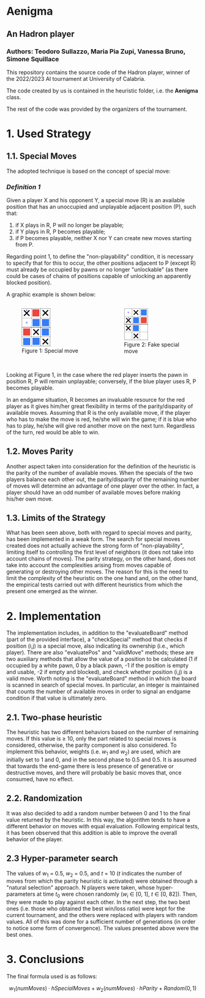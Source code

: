 # Aenigma
## An Hadron player
### Authors: Teodoro Sullazzo, Maria Pia Zupi, Vanessa Bruno, Simone Squillace

This repository contains the source code of the Hadron player, winner of the 2022/2023 AI tournament at University of Calabria.

The code created by us is contained in the heuristic folder, i.e. the **Aenigma** class.

The rest of the code was provided by the organizers of the tournament.


# 1. Used Strategy

## 1.1. Special Moves

The adopted technique is based on the concept of special move:

### _Definition 1_

Given a player X and his opponent Y, a special move (R) is an available position that has an unoccupied and unplayable adjacent position (P), such that:
1. if X plays in R, P will no longer be playable;
2. if Y plays in R, P becomes playable;
3. if P becomes playable, neither X nor Y can create new moves starting from P.

Regarding point 1, to define the "non-playability" condition, it is necessary to specify that for this to occur, the other positions adjacent to P (except R) must already be occupied by pawns or no longer "unlockable" (as there could be cases of chains of positions capable of unlocking an apparently blocked position).

A graphic example is shown below:


<div style="display:flex;">
    <figure>
        <img src="imgs/SpecialMoveExample.png" width="40%">
        <figcaption>Figure 1: Special move</figcaption>
    </figure>
    <figure>
        <img src="imgs/FakeSpecial.png" width="40%">
        <figcaption>Figure 2: Fake special move</figcaption>
    </figure>
</div>

<br>

Looking at Figure 1, in the case where the red player inserts the pawn in position R, P will remain unplayable; conversely, if the blue player uses R, P becomes playable.

In an endgame situation, R becomes an invaluable resource for the red player as it gives him/her great flexibility in terms of the parity/disparity of available moves. Assuming that R is the only available move, if the player who has to make the move is red, he/she will win the game; if it is blue who has to play, he/she will give red another move on the next turn. Regardless of the turn, red would be able to win.

## 1.2. Moves Parity
Another aspect taken into consideration for the definition of the heuristic is the parity of the number of available moves. When the specials of the two players balance each other out, the parity/disparity of the remaining number of moves will determine an advantage of one player over the other. In fact, a player should have an odd number of available moves before making his/her own move.

## 1.3. Limits of the Strategy
What has been seen above, both with regard to special moves and parity, has been implemented in a weak form. The search for special moves created does not actually achieve the strong form of "non-playability", limiting itself to controlling the first level of neighbors (it does not take into account chains of moves). The parity strategy, on the other hand, does not take into account the complexities arising from moves capable of generating or destroying other moves. The reason for this is the need to limit the complexity of the heuristic on the one hand and, on the other hand, the empirical tests carried out with different heuristics from which the present one emerged as the winner.

# 2. Implementation
The implementation includes, in addition to the "evaluateBoard" method (part of the provided interface), a "checkSpecial" method that checks if position (i,j) is a special move, also indicating its ownership (i.e., which player). There are also "evaluatePos" and "validMove" methods; these are two auxiliary methods that allow the value of a position to be calculated (1 if occupied by a white pawn, 0 by a black pawn, -1 if the position is empty and usable, -2 if empty and blocked), and check whether position (i,j) is a valid move. Worth noting is the "evaluateBoard" method in which the board is scanned in search of special moves. In particular, an integer is maintained that counts the number of available moves in order to signal an endgame condition if that value is ultimately zero.


## 2.1. Two-phase heuristic
The heuristic has two different behaviors based on the number of remaining moves. If this value is ≥ 10, only the part related to special moves is considered, otherwise, the parity component is also considered. To implement this behavior, weights (i.e. $w_1$ and $w_2$) are used, which are initially set to 1 and 0, and in the second phase to 0.5 and 0.5. It is assumed that towards the end-game there is less presence of generative or destructive moves, and there will probably be basic moves that, once consumed, have no effect.

## 2.2. Randomization
It was also decided to add a random number between 0 and 1 to the final value returned by the heuristic. In this way, the algorithm tends to have a different behavior on moves with equal evaluation. Following empirical tests, it has been observed that this addition is able to improve the overall behavior of the player.

## 2.3 Hyper-parameter search
The values of $w_1$ = 0.5, $w_2$ = 0.5, and $t$ = 10 ($t$ indicates the number of moves from which the parity heuristic is activated) were obtained through a "natural selection" approach. N players were taken, whose hyper-parameters at time $t_0$ were chosen randomly ($w_i$ ∈ [0, 1], $t$ ∈ [0, 82]). Then, they were made to play against each other. In the next step, the two best ones (i.e. those who obtained the best win/loss ratio) were kept for the current tournament, and the others were replaced with players with random values. All of this was done for a sufficient number of generations (in order to notice some form of convergence). The values presented above were the best ones.

# 3. Conclusions
The final formula used is as follows:

$$w_1(numMoves)\cdot hSpecialMoves + w_2(numMoves) \cdot hParity + Random(0,1)$$

